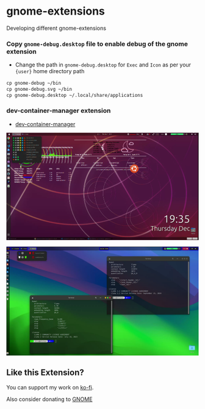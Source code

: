 # gnome-extensions
Developing different gnome-extensions

### Copy `gnome-debug.desktop` file to enable debug of the gnome extension
- Change the path in `gnome-debug.desktop` for `Exec` and `Icon` as per your `{user}` home directory path
```
cp gnome-debug ~/bin
cp gnome-debug.svg ~/bin
cp gnome-debug.desktop ~/.local/share/applications
```

### dev-container-manager extension

- [dev-container-manager](https://github.com/devopsnextgenx/gnome-extensions/tree/main/dev-container-manager%40devopsnextgenx)

[![dev-container-manager](./dev-container-manager@devopsnextgenx/dev-container-manager.png)](https://youtu.be/Ah-LQxtOHak)

[![dev-container-manager](./dev-container-manager@devopsnextgenx/ollama.png)](https://youtu.be/mMjJ08jSmGo)

## Like this Extension?

You can support my work on [ko-fi](https://ko-fi.com/devopsnextgenx).

Also consider donating to [GNOME](https://www.gnome.org/support-gnome/donate/)
